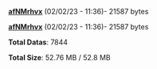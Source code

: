 [**afNMrhvx**](/data/afNMrhvx.txt) (02/02/23 - 11:36)- 21587 bytes

[**afNMrhvx**](/data/afNMrhvx.txt) (02/02/23 - 11:36)- 21587 bytes

**Total Datas**: 7844

**Total Size**: 52.76 MB / 52.8 MB